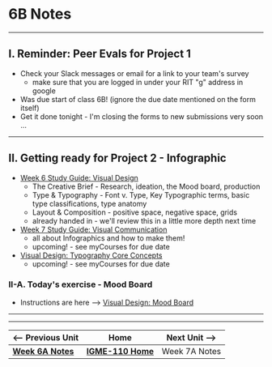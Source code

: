 # 6B Notes



---

## I. Reminder: Peer Evals for Project 1
- Check your Slack messages or email for a link to your team's survey
  - make sure that you are logged in under your RIT "g" address in google
- Was due start of class 6B! (ignore the due date mentioned on the form itself)
- Get it done tonight - I'm closing the forms to new submissions very soon ...

---

## II. Getting ready for Project 2 - Infographic
- [Week 6 Study Guide: Visual Design](https://docs.google.com/document/d/1wA7yfU2o4mPVfP88kHgBjJwjDIjfqMgIc54fLxeIOE0/edit?usp=sharing)
  - The Creative Brief - Research, ideation, the Mood board, production
  - Type & Typography - Font v. Type, Key Typographic terms, basic type classifications, type anatomy
  - Layout & Composition - positive space, negative space, grids
  - already handed in - we'll review this in a little more depth next time
- [Week 7 Study Guide: Visual Communication](https://docs.google.com/document/d/1yZJ_X0Gcly28FiJ-OHMNUh9EeAgkAbkZuoKdoskXO4M/copy)
  - all about Infographics and how to make them!
  - upcoming! - see myCourses for due date
- [Visual Design: Typography Core Concepts](https://docs.google.com/document/d/1pCe1UT-s44cUaa9AJ3OFoHKkBphtrYAz1CXQoDRPYOg/)
  - upcoming! - see myCourses for due date

### II-A. Today's exercise - Mood Board

- Instructions are here --> [Visual Design: Mood Board](https://docs.google.com/document/d/1__vvXFySYHWGtQBvBTT5-P6eJRfLBS9vpCaBKWrx0e8/edit?usp=sharing)
 
    
---
---

| <-- Previous Unit | Home | Next Unit -->
| --- | --- | --- 
|   [**Week 6A Notes**](6A.md)  |  [**IGME-110 Home**](../) | Week 7A Notes
